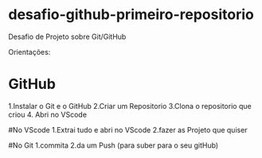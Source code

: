 # desafio-github-primeiro-repositorio
Desafio de Projeto sobre Git/GitHub

Orientações:
# GitHub

1.Instalar o Git e o GitHub
2.Criar um Repositorio
3.Clona o repositorio que criou
4. Abri no VScode

#No VScode
1.Extrai tudo e abri no VScode
2.fazer as Projeto que quiser

#No Git
1.commita
2.da um Push (para suber para o seu gitHub)


